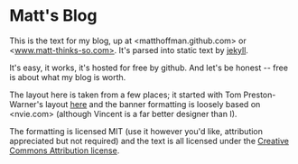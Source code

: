 Matt's Blog
===========

This is the text for my blog, up at <matthoffman.github.com> or <www.matt-thinks-so.com>. 
It's parsed into static text by [jekyll](http://jekyllrb.com/).

It's easy, it works, it's hosted for free by github.  And let's be honest -- free is about what my blog is worth.

The layout here is taken from a few places; it started with Tom Preston-Warner's layout [here](https://github.com/mojombo/mojombo.github.com) 
and the banner formatting is loosely based on <nvie.com> (although Vincent is a far better designer than I).

The formatting is licensed MIT (use it however you'd like, attribution appreciated but not required) and the text is 
all licensed under the [Creative Commons Attribution license](http://creativecommons.org/licenses/by/3.0/).


